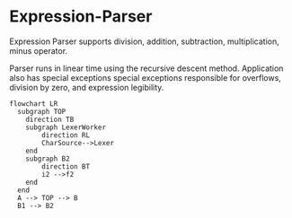 # Expression-Parser

Expression Parser supports division, addition, subtraction, multiplication, minus operator.

Parser runs in linear time using the recursive descent method. Application also has special exceptions special exceptions responsible for overflows, division by zero, and expression legibility. 

```mermaid
flowchart LR
  subgraph TOP
    direction TB
    subgraph LexerWorker
        direction RL
        CharSource-->Lexer
    end
    subgraph B2
        direction BT
        i2 -->f2
    end
  end
  A --> TOP --> B
  B1 --> B2
```
